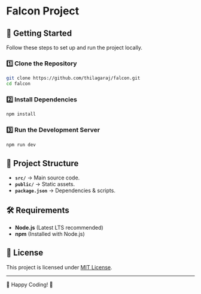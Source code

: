 # Falcon Project

## 🚀 Getting Started

Follow these steps to set up and run the project locally.

### 1️⃣ Clone the Repository
```sh
git clone https://github.com/thilagaraj/falcon.git
cd falcon
```

### 2️⃣ Install Dependencies
```sh
npm install
```

### 3️⃣ Run the Development Server
```sh
npm run dev
```

## 📂 Project Structure
- **`src/`** → Main source code.
- **`public/`** → Static assets.
- **`package.json`** → Dependencies & scripts.

## 🛠 Requirements
- **Node.js** (Latest LTS recommended)
- **npm** (Installed with Node.js)

## 📝 License
This project is licensed under [MIT License](LICENSE).

---

🚀 Happy Coding! 🎉


